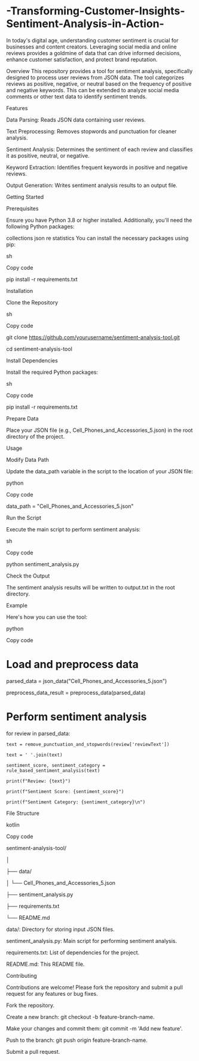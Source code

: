 # -Transforming-Customer-Insights-Sentiment-Analysis-in-Action-
In today's digital age, understanding customer sentiment is crucial for businesses and content creators. Leveraging social media and online reviews provides a goldmine of data that can drive informed decisions, enhance customer satisfaction, and protect brand reputation.

Overview
This repository provides a tool for sentiment analysis, specifically designed to process user reviews from JSON data. The tool categorizes reviews as positive, negative, or neutral based on the frequency of positive and negative keywords. This can be extended to analyze social media comments or other text data to identify sentiment trends.

Features

Data Parsing: Reads JSON data containing user reviews.

Text Preprocessing: Removes stopwords and punctuation for cleaner analysis.

Sentiment Analysis: Determines the sentiment of each review and classifies it as positive, neutral, or negative.

Keyword Extraction: Identifies frequent keywords in positive and negative reviews.

Output Generation: Writes sentiment analysis results to an output file.

Getting Started

Prerequisites

Ensure you have Python 3.8 or higher installed. Additionally, you'll need the following Python packages:

collections
json
re
statistics
You can install the necessary packages using pip:


sh

Copy code

pip install -r requirements.txt

Installation

Clone the Repository



sh

Copy code

git clone https://github.com/yourusername/sentiment-analysis-tool.git

cd sentiment-analysis-tool

Install Dependencies



Install the required Python packages:



sh

Copy code

pip install -r requirements.txt

Prepare Data



Place your JSON file (e.g., Cell_Phones_and_Accessories_5.json) in the root directory of the project.



Usage

Modify Data Path



Update the data_path variable in the script to the location of your JSON file:



python

Copy code

data_path = "Cell_Phones_and_Accessories_5.json"

Run the Script



Execute the main script to perform sentiment analysis:



sh

Copy code

python sentiment_analysis.py

Check the Output



The sentiment analysis results will be written to output.txt in the root directory.



Example

Here's how you can use the tool:



python

Copy code

# Load and preprocess data

parsed_data = json_data("Cell_Phones_and_Accessories_5.json")

preprocess_data_result = preprocess_data(parsed_data)



# Perform sentiment analysis

for review in parsed_data:

    text = remove_punctuation_and_stopwords(review['reviewText'])
    
    text = ' '.join(text)
    
    sentiment_score, sentiment_category = rule_based_sentiment_analysis(text)
    
    print(f"Review: {text}")
    
    print(f"Sentiment Score: {sentiment_score}")
    
    print(f"Sentiment Category: {sentiment_category}\n")
File
Structure

kotlin

Copy code

sentiment-analysis-tool/

│

├── data/

│   └── Cell_Phones_and_Accessories_5.json

├── sentiment_analysis.py

├── requirements.txt

└── README.md

data/: Directory for storing input JSON files.

sentiment_analysis.py: Main script for performing sentiment analysis.

requirements.txt: List of dependencies for the project.

README.md: This README file.


Contributing

Contributions are welcome! Please fork the repository and submit a pull request for any features or bug fixes.



Fork the repository.

Create a new branch: git checkout -b feature-branch-name.

Make your changes and commit them: git commit -m 'Add new feature'.

Push to the branch: git push origin feature-branch-name.

Submit a pull request.
